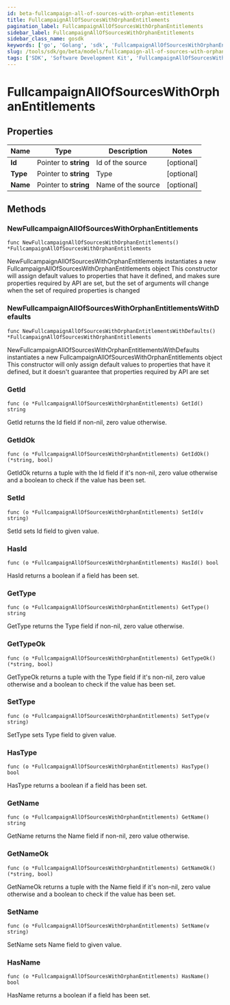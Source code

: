 ```yaml
---
id: beta-fullcampaign-all-of-sources-with-orphan-entitlements
title: FullcampaignAllOfSourcesWithOrphanEntitlements
pagination_label: FullcampaignAllOfSourcesWithOrphanEntitlements
sidebar_label: FullcampaignAllOfSourcesWithOrphanEntitlements
sidebar_class_name: gosdk
keywords: ['go', 'Golang', 'sdk', 'FullcampaignAllOfSourcesWithOrphanEntitlements', 'BetaFullcampaignAllOfSourcesWithOrphanEntitlements'] 
slug: /tools/sdk/go/beta/models/fullcampaign-all-of-sources-with-orphan-entitlements
tags: ['SDK', 'Software Development Kit', 'FullcampaignAllOfSourcesWithOrphanEntitlements', 'BetaFullcampaignAllOfSourcesWithOrphanEntitlements']
---
```


# FullcampaignAllOfSourcesWithOrphanEntitlements

## Properties

Name | Type | Description | Notes
------------ | ------------- | ------------- | -------------
**Id** | Pointer to **string** | Id of the source | [optional] 
**Type** | Pointer to **string** | Type | [optional] 
**Name** | Pointer to **string** | Name of the source | [optional] 

## Methods

### NewFullcampaignAllOfSourcesWithOrphanEntitlements

`func NewFullcampaignAllOfSourcesWithOrphanEntitlements() *FullcampaignAllOfSourcesWithOrphanEntitlements`

NewFullcampaignAllOfSourcesWithOrphanEntitlements instantiates a new FullcampaignAllOfSourcesWithOrphanEntitlements object
This constructor will assign default values to properties that have it defined,
and makes sure properties required by API are set, but the set of arguments
will change when the set of required properties is changed

### NewFullcampaignAllOfSourcesWithOrphanEntitlementsWithDefaults

`func NewFullcampaignAllOfSourcesWithOrphanEntitlementsWithDefaults() *FullcampaignAllOfSourcesWithOrphanEntitlements`

NewFullcampaignAllOfSourcesWithOrphanEntitlementsWithDefaults instantiates a new FullcampaignAllOfSourcesWithOrphanEntitlements object
This constructor will only assign default values to properties that have it defined,
but it doesn't guarantee that properties required by API are set

### GetId

`func (o *FullcampaignAllOfSourcesWithOrphanEntitlements) GetId() string`

GetId returns the Id field if non-nil, zero value otherwise.

### GetIdOk

`func (o *FullcampaignAllOfSourcesWithOrphanEntitlements) GetIdOk() (*string, bool)`

GetIdOk returns a tuple with the Id field if it's non-nil, zero value otherwise
and a boolean to check if the value has been set.

### SetId

`func (o *FullcampaignAllOfSourcesWithOrphanEntitlements) SetId(v string)`

SetId sets Id field to given value.

### HasId

`func (o *FullcampaignAllOfSourcesWithOrphanEntitlements) HasId() bool`

HasId returns a boolean if a field has been set.

### GetType

`func (o *FullcampaignAllOfSourcesWithOrphanEntitlements) GetType() string`

GetType returns the Type field if non-nil, zero value otherwise.

### GetTypeOk

`func (o *FullcampaignAllOfSourcesWithOrphanEntitlements) GetTypeOk() (*string, bool)`

GetTypeOk returns a tuple with the Type field if it's non-nil, zero value otherwise
and a boolean to check if the value has been set.

### SetType

`func (o *FullcampaignAllOfSourcesWithOrphanEntitlements) SetType(v string)`

SetType sets Type field to given value.

### HasType

`func (o *FullcampaignAllOfSourcesWithOrphanEntitlements) HasType() bool`

HasType returns a boolean if a field has been set.

### GetName

`func (o *FullcampaignAllOfSourcesWithOrphanEntitlements) GetName() string`

GetName returns the Name field if non-nil, zero value otherwise.

### GetNameOk

`func (o *FullcampaignAllOfSourcesWithOrphanEntitlements) GetNameOk() (*string, bool)`

GetNameOk returns a tuple with the Name field if it's non-nil, zero value otherwise
and a boolean to check if the value has been set.

### SetName

`func (o *FullcampaignAllOfSourcesWithOrphanEntitlements) SetName(v string)`

SetName sets Name field to given value.

### HasName

`func (o *FullcampaignAllOfSourcesWithOrphanEntitlements) HasName() bool`

HasName returns a boolean if a field has been set.


